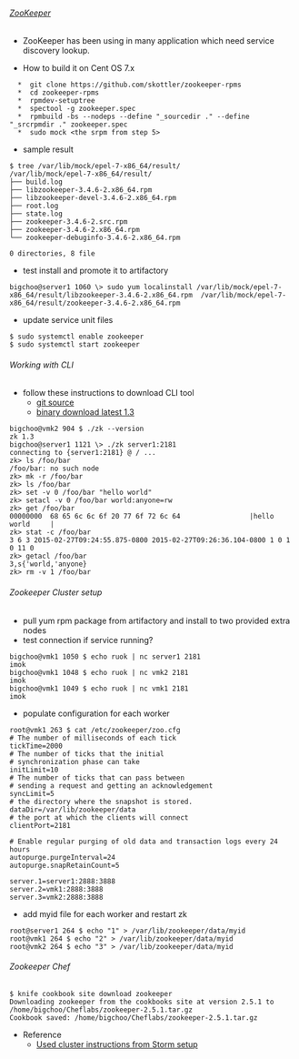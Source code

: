 ###### [ZooKeeper](http://www.slideshare.net/jimmy_lai/distributed-system-coordination-by-zookeeper-and-introduction-to-kazoo-python-library)
* ZooKeeper has been using in many application which need service discovery lookup. 

* How to build it on Cent OS 7.x
```
  *  git clone https://github.com/skottler/zookeeper-rpms
  *  cd zookeeper-rpms
  *  rpmdev-setuptree
  *  spectool -g zookeeper.spec
  *  rpmbuild -bs --nodeps --define "_sourcedir ." --define "_srcrpmdir ." zookeeper.spec
  *  sudo mock <the srpm from step 5>
```
* sample result
```
$ tree /var/lib/mock/epel-7-x86_64/result/
/var/lib/mock/epel-7-x86_64/result/
├── build.log
├── libzookeeper-3.4.6-2.x86_64.rpm
├── libzookeeper-devel-3.4.6-2.x86_64.rpm
├── root.log
├── state.log
├── zookeeper-3.4.6-2.src.rpm
├── zookeeper-3.4.6-2.x86_64.rpm
└── zookeeper-debuginfo-3.4.6-2.x86_64.rpm

0 directories, 8 file
```
* test install and promote it to artifactory
```
bigchoo@server1 1060 \> sudo yum localinstall /var/lib/mock/epel-7-x86_64/result/libzookeeper-3.4.6-2.x86_64.rpm  /var/lib/mock/epel-7-x86_64/result/zookeeper-3.4.6-2.x86_64.rpm
```
* update service unit files 
```
$ sudo systemctl enable zookeeper
$ sudo systemctl start zookeeper
```

###### Working with CLI
* follow these instructions to download CLI tool
  * [git source](https://github.com/davidledwards/zookeeper/tree/master/zookeeper-cli)
  * [binary download latest 1.3](https://oss.sonatype.org/content/groups/public/com/loopfor/zookeeper/zookeeper-cli/1.3/)
```
bigchoo@vmk2 904 $ ./zk --version
zk 1.3
bigchoo@server1 1121 \> ./zk server1:2181
connecting to {server1:2181} @ / ...
zk> ls /foo/bar
/foo/bar: no such node
zk> mk -r /foo/bar
zk> ls /foo/bar
zk> set -v 0 /foo/bar "hello world"
zk> setacl -v 0 /foo/bar world:anyone=rw
zk> get /foo/bar
00000000  68 65 6c 6c 6f 20 77 6f 72 6c 64                 |hello world     |
zk> stat -c /foo/bar
3 6 3 2015-02-27T09:24:55.875-0800 2015-02-27T09:26:36.104-0800 1 0 1 0 11 0
zk> getacl /foo/bar
3,s{'world,'anyone}
zk> rm -v 1 /foo/bar
```
###### Zookeeper Cluster setup
* pull yum rpm package from artifactory and install to two provided extra nodes
* test connection if service running?
```
bigchoo@vmk1 1050 $ echo ruok | nc server1 2181
imok
bigchoo@vmk1 1048 $ echo ruok | nc vmk2 2181
imok
bigchoo@vmk1 1049 $ echo ruok | nc vmk1 2181
imok
```
* populate configuration for each worker
```
root@vmk1 263 $ cat /etc/zookeeper/zoo.cfg
# The number of milliseconds of each tick
tickTime=2000
# The number of ticks that the initial
# synchronization phase can take
initLimit=10
# The number of ticks that can pass between
# sending a request and getting an acknowledgement
syncLimit=5
# the directory where the snapshot is stored.
dataDir=/var/lib/zookeeper/data
# the port at which the clients will connect
clientPort=2181

# Enable regular purging of old data and transaction logs every 24 hours
autopurge.purgeInterval=24
autopurge.snapRetainCount=5

server.1=server1:2888:3888
server.2=vmk1:2888:3888
server.3=vmk2:2888:3888
```
* add myid file for each worker and restart zk
```
root@server1 264 $ echo "1" > /var/lib/zookeeper/data/myid
root@vmk1 264 $ echo "2" > /var/lib/zookeeper/data/myid
root@vmk2 264 $ echo "3" > /var/lib/zookeeper/data/myid
```
###### Zookeeper Chef
```
$ knife cookbook site download zookeeper
Downloading zookeeper from the cookbooks site at version 2.5.1 to /home/bigchoo/Cheflabs/zookeeper-2.5.1.tar.gz
Cookbook saved: /home/bigchoo/Cheflabs/zookeeper-2.5.1.tar.gz
```
* Reference
  - [Used cluster instructions from Storm setup](http://www.michael-noll.com/tutorials/running-multi-node-storm-cluster/)
